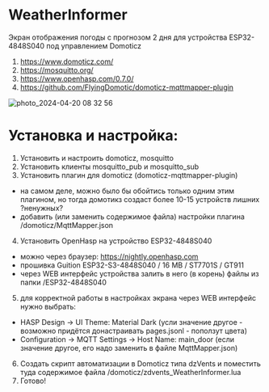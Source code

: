# WeatherInformer
Экран отображения погоды с прогнозом 2 дня для устройства ESP32-4848S040 под управлением Domoticz

1) https://www.domoticz.com/
2) https://mosquitto.org/
3) https://www.openhasp.com/0.7.0/
4) https://github.com/FlyingDomotic/domoticz-mqttmapper-plugin

![photo_2024-04-20 08 32 56](https://github.com/kovainfo/WeatherInformer/assets/36986231/d714e24c-c74e-4ac1-a77a-cf16d447cc32)

# Установка и настройка:

1) Установить и настроить domoticz, mosquitto
2) Установить клиенты mosquitto_pub и mosquitto_sub
3) Установить плагин для domoticz (domoticz-mqttmapper-plugin)
  * на самом деле, можно было бы обойтись только одним этим плагином, но тогда домотикз создаст более 10-15 устройств лишних ?ненужных?
  * добавить (или заменить содержимое файла) настройки плагина /domoticz/MqttMapper.json
4) Установить OpenHasp на устройство ESP32-4848S040
  * можно через браузер: https://nightly.openhasp.com
  * прошивка Guition ESP32-S3-4848S040 / 16 MB / ST7701S / GT911
  * через WEB интерфейс устройства залить в него (в корень) файлы из папки /ESP32-4848S040
5) для корректной работы в настройках экрана через WEB интерфейс нужно выбрать:
  * HASP Design -> UI Theme: Material Dark (усли значение другое - возможно придётся донастраивать pages.jsonl - поползут цвета)
  * Configuration -> MQTT Settings -> Host Name: main_door (если значение другое, его надо заменить в файле MqttMapper.json)
6) Создать скрипт автоматизации в Domoticz типа dzVents и поместить туда содержимое файла /domoticz/zdvents_WeatherInformer.lua
7) Готово!


